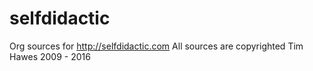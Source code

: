 # selfdidactic
Org sources for http://selfdidactic.com  All sources are copyrighted Tim Hawes 2009 - 2016
